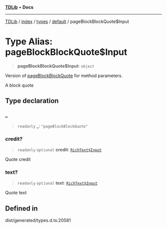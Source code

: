 [**TDLib**](../../../../../../README.md) • **Docs**

***

[TDLib](../../../../../../modules.md) / [index](../../../../../README.md) / [types](../../../README.md) / [default](../README.md) / pageBlockBlockQuote$Input

# Type Alias: pageBlockBlockQuote$Input

> **pageBlockBlockQuote$Input**: `object`

Version of [pageBlockBlockQuote](pageBlockBlockQuote.md) for method parameters.

A block quote

## Type declaration

### \_

> `readonly` **\_**: `"pageBlockBlockQuote"`

### credit?

> `readonly` `optional` **credit**: [`RichText$Input`](RichText$Input.md)

Quote credit

### text?

> `readonly` `optional` **text**: [`RichText$Input`](RichText$Input.md)

Quote text

## Defined in

dist/generated/types.d.ts:20581
